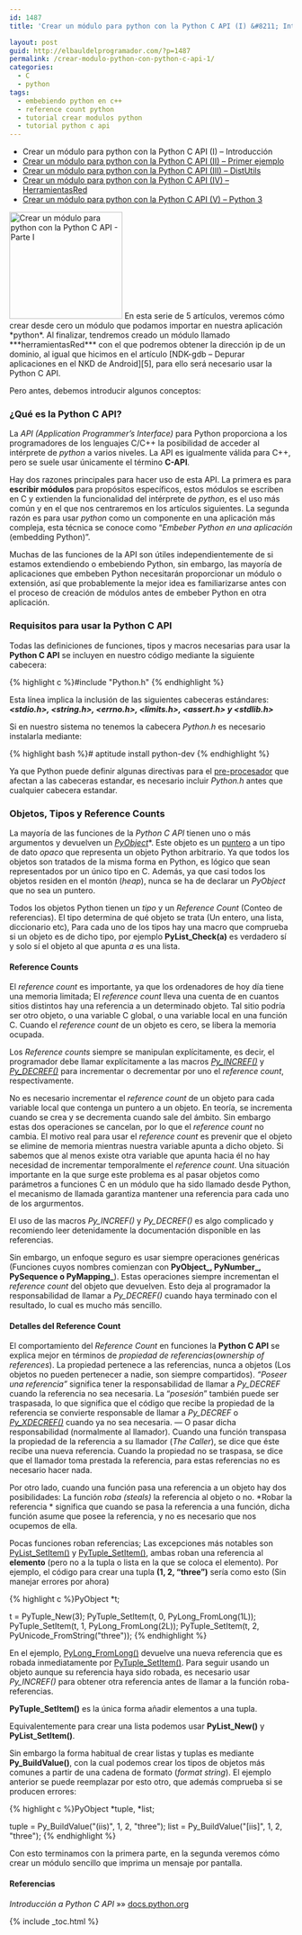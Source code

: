 ```yaml
---
id: 1487
title: 'Crear un módulo para python con la Python C API (I) &#8211; Introducción'

layout: post
guid: http://elbauldelprogramador.com/?p=1487
permalink: /crear-modulo-python-con-python-c-api-1/
categories:
  - C
  - python
tags:
  - embebiendo python en c++
  - reference count python
  - tutorial crear modulos python
  - tutorial python c api
---
```

  * Crear un módulo para python con la Python C API (I) – Introducción
  * [Crear un módulo para python con la Python C API (II) – Primer ejemplo][1]
  * [Crear un módulo para python con la Python C API (III) – DistUtils][2]
  * [Crear un módulo para python con la Python C API (IV) – HerramientasRed][3]
  * [Crear un módulo para python con la Python C API (V) – Python 3][4]

<img src="/images/2013/03/Crear-un-módulo-para-python-con-la-Python-C-API-Parte-I.png" alt="Crear un módulo para python con la Python C API - Parte I" width="201" height="190" class="thumbnail alignleft size-full wp-image-1777" />  
En esta serie de 5 artículos, veremos cómo crear desde cero un módulo que podamos importar en nuestra aplicación *python*. Al finalizar, tendremos creado un módulo llamado ***herramientasRed*** con el que podremos obtener la dirección ip de un dominio, al igual que hicimos en el artículo [NDK-gdb – Depurar aplicaciones en el NKD de Android][5], para ello será necesario usar la Python C API.

Pero antes, debemos introducir algunos conceptos:  
  
<!--ad-->

  
<a name="queEslaPythonCAPI"></a>

### ¿Qué es la Python C API?

La *API (Application Programmer&#8217;s Interface)* para Python proporciona a los programadores de los lenguajes C/C++ la posibilidad de acceder al intérprete de *python* a varios niveles. La API es igualmente válida para C++, pero se suele usar únicamente el término **C-API**. 

Hay dos razones principales para hacer uso de esta API. La primera es para **escribir módulos** para propósitos específicos, estos módulos se escriben en C y extienden la funcionalidad del intérprete de *python*, es el uso más común y en el que nos centraremos en los artículos siguientes. La segunda razón es para usar *python* como un componente en una aplicación más compleja, esta técnica se conoce como “*Embeber Python en una aplicación* (embedding Python)”.

Muchas de las funciones de la API son útiles independientemente de si estamos extendiendo o embebiendo Python, sin embargo, las mayoría de aplicaciones que embeben Python necesitarán proporcionar un módulo o extensión, así que probablemente la mejor idea es familiarizarse antes con el proceso de creación de módulos antes de embeber Python en otra aplicación.

<a name="Requisitos"></a>

### Requisitos para usar la Python C API

Todas las definiciones de funciones, tipos y macros necesarias para usar la **Python C API** se incluyen en nuestro código mediante la siguiente cabecera:

{% highlight c %}#include "Python.h"
{% endhighlight %}

Esta línea implica la inclusión de las siguientes cabeceras estándares: ***<stdio.h>, <string.h>, <errno.h>, <limits.h>, <assert.h> y <stdlib.h>***

Si en nuestro sistema no tenemos la cabecera *Python.h* es necesario instalarla mediante:

{% highlight bash %}# aptitude install python-dev
{% endhighlight %}

<div class="alert">
  Ya que Python puede definir algunas directivas para el <a href="http://elbauldelprogramador.com/compilacion-de-programas-makefile-y-g/" title="Compilación de programas: makefile y g++">pre-procesador</a> que afectan a las cabeceras estandar, es necesario incluir <em>Python.h</em> antes que cualquier cabecera estandar.
</div>

<a name="referencecounts"></a>

### Objetos, Tipos y Reference Counts

La mayoría de las funciones de la *Python C API* tienen uno o más argumentos y devuelven un *<a title="Python C API structure" href="http://docs.python.org/3/c-api/structures.html#PyObject" target="_blank">PyObject*</a>*. Este objeto es un [puntero][6] a un tipo de dato *opaco* que representa un objeto Python arbitrario. Ya que todos los objetos son tratados de la misma forma en Python, es lógico que sean representados por un único tipo en C. Además, ya que casi todos los objetos residen en el montón (*heap*), nunca se ha de declarar un *PyObject* que no sea un puntero.

Todos los objetos Python tienen un *tipo* y un *Reference Count* (Conteo de referencias). El tipo determina de qué objeto se trata (Un entero, una lista, diccionario etc), Para cada uno de los tipos hay una macro que comprueba si un objeto es de dicho tipo, por ejemplo **PyList_Check(a)** es verdadero sí y solo sí el objeto al que apunta *a* es una lista.

#### Reference Counts

El *reference count* es importante, ya que los ordenadores de hoy día tiene una memoria limitada; El *reference count* lleva una cuenta de en cuantos sitios distintos hay una referencia a un determinado objeto. Tal sitio podría ser otro objeto, o una variable C global, o una variable local en una función C. Cuando el *reference count* de un objeto es cero, se libera la memoria ocupada.

Los *Reference counts* siempre se manipulan explícitamente, es decir, el programador debe llamar explícitamente a las macros *[Py_INCREF()][7]* y *<a title="Python C API Py_INCREF" href="http://docs.python.org/3/c-api/refcounting.html#Py_DECREF" target="_blank">Py_DECREF()</a>* para incrementar o decrementar por uno el *reference count*, respectivamente.

No es necesario incrementar el *reference count* de un objeto para cada variable local que contenga un puntero a un objeto. En teoría, se incrementa cuando se crea y se decrementa cuando sale del ámbito. Sin embargo estas dos operaciones se cancelan, por lo que el *reference count* no cambia. El motivo real para usar el *reference count* es prevenir que el objeto se elimine de memoria mientras nuestra variable apunta a dicho objeto. Si sabemos que al menos existe otra variable que apunta hacia él no hay necesidad de incrementar temporalmente el *reference count*. Una situación importante en la que surge este problema es al pasar objetos como parámetros a funciones C en un módulo que ha sido llamado desde Python, el mecanismo de llamada garantiza mantener una referencia para cada uno de los argurmentos.

El uso de las macros *Py_INCREF()* y *Py_DECREF()* es algo complicado y recomiendo leer detenidamente la documentación disponible en las referencias.

Sin embargo, un enfoque seguro es usar siempre operaciones genéricas (Funciones cuyos nombres comienzan con **PyObject\_, PyNumber\_, PySequence o PyMapping_**). Estas operaciones siempre incrementan el *reference count* del objeto que devuelven. Esto deja al programador la responsabilidad de llamar a *Py_DECREF()* cuando haya terminado con el resultado, lo cual es mucho más sencillo.

#### Detalles del Reference Count

El comportamiento del *Reference Count* en funciones la **Python C API** se explica mejor en términos de *propiedad de referencias*(*ownership of references*). La propiedad pertenece a las referencias, nunca a objetos (Los objetos no pueden pertenecer a nadie, son siempre compartidos). *“Poseer una referencia”* significa tener la responsabilidad de llamar a *Py_DECREF* cuando la referencia no sea necesaria. La “*posesión*” también puede ser traspasada, lo que significa que el código que recibe la propiedad de la referencia se convierte responsable de llamar a *Py_DECREF* o *<a href="http://docs.python.org/3/c-api/refcounting.html#Py_XDECREF" target="_blank">Py_XDECREF()</a>* cuando ya no sea necesaria. &#8212; O pasar dicha responsabilidad (normalmente al llamador). Cuando una función transpasa la propiedad de la referencia a su llamador (*The Caller*), se dice que éste recibe una nueva referencia. Cuando la propiedad no se traspasa, se dice que el llamador toma prestada la referencia, para estas referencias no es necesario hacer nada.

Por otro lado, cuando una función pasa una referencia a un objeto hay dos posibilidades: La función *roba (steals)* la referencia al objeto o no. *Robar la referencia * significa que cuando se pasa la referencia a una función, dicha función asume que posee la referencia, y no es necesario que nos ocupemos de ella.

Pocas funciones roban referencias; Las excepciones más notables son <a href="http://docs.python.org/3/c-api/list.html#PyList_SetItem" target="_blank">PyList_SetItem()</a> y <a href="http://docs.python.org/3/c-api/tuple.html#PyTuple_SetItem" target="_blank">PyTuple_SetItem()</a>, ambas roban una referencia al **elemento** (pero no a la tupla o lista en la que se coloca el elemento). Por ejemplo, el código para crear una tupla **(1, 2, &#8220;three&#8221;)** sería como esto (Sin manejar errores por ahora)

{% highlight c %}PyObject *t;

t = PyTuple_New(3);
PyTuple_SetItem(t, 0, PyLong_FromLong(1L));
PyTuple_SetItem(t, 1, PyLong_FromLong(2L));
PyTuple_SetItem(t, 2, PyUnicode_FromString("three"));
{% endhighlight %}

En el ejemplo, <a href="http://docs.python.org/3/c-api/long.html#PyLong_FromLong" target="_blank">PyLong_FromLong()</a> devuelve una nueva referencia que es robada inmediatamente por <a href="http://docs.python.org/3/c-api/tuple.html#PyTuple_SetItem" target="_blank">PyTuple_SetItem()</a>. Para seguir usando un objeto aunque su referencia haya sido robada, es necesario usar *Py_INCREF()* para obtener otra referencia antes de llamar a la función roba-referencias.

**PyTuple_SetItem()** es la única forma añadir elementos a una tupla.

Equivalentemente para crear una lista podemos usar **PyList_New()** y **PyList_SetItem()**.

Sin embargo la forma habitual de crear listas y tuplas es mediante **Py_BuildValue()**, con la cual podemos crear los tipos de objetos más comunes a partir de una cadena de formato (*format string*). El ejemplo anterior se puede reemplazar por esto otro, que además comprueba si se producen errores:

{% highlight c %}PyObject *tuple, *list;

tuple = Py_BuildValue("(iis)", 1, 2, "three");
list = Py_BuildValue("[iis]", 1, 2, "three");
{% endhighlight %}

Con esto terminamos con la primera parte, en la segunda veremos cómo crear un módulo sencillo que imprima un mensaje por pantalla.

#### Referencias

*Introducción a Python C API* »» <a href="http://docs.python.org/3/c-api/intro.html" target="_blank">docs.python.org</a> 



 [1]: http://elbauldelprogramador.com/crear-modulo-python-con-python-c-api-2/ "Crear un módulo para python con la Python C API (II)"
 [2]: http://elbauldelprogramador.com/crear-modulo-python-con-python-c-api-3-distutils/ "Crear un módulo para python con la Python C API (III)"
 [3]: http://elbauldelprogramador.com/crear-modulo-python-con-python-c-api-4/ "Crear un módulo para python con la Python C API (IV)"
 [4]: http://elbauldelprogramador.com/crear-modulo-python-con-python-c-api-5-python3/ "Crear un módulo para python con la Python C API (V)"
 [5]: /ndk-gdb-depurar-aplicaciones-en-el-nkd-de-android/ "NDK-gdb – Depurar aplicaciones en el NKD de Android"
 [6]: http://elbauldelprogramador.com/clases-y-objetos-punteros-objetos/ "Clases y Objetos – Punteros a objetos"
 [7]: http://docs.python.org/3/c-api/refcounting.html#Py_INCREF "Python C API Py_INCREF"

{% include _toc.html %}
